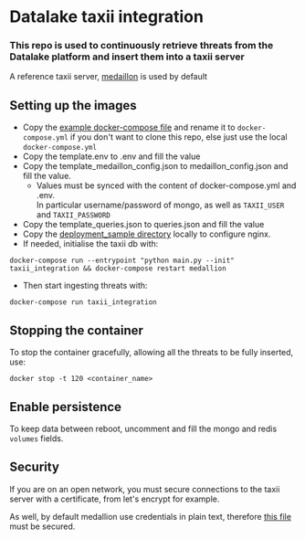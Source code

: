 # Datalake taxii integration

### This repo is used to continuously retrieve threats from the Datalake platform and insert them into a taxii server

A reference taxii server, [medaillon](https://github.com/oasis-open/cti-taxii-server/) is used by default

## Setting up the images
* Copy the [example docker-compose file](docker-compose.yml.example) and rename it to `docker-compose.yml` if you don't want to clone this repo, else just use the local `docker-compose.yml` 
* Copy the template.env to .env and fill the value
* Copy the template_medaillon_config.json to medaillon_config.json and fill the value.
  * Values must be synced with the content of docker-compose.yml and .env.  
    In particular username/password of mongo, as well as `TAXII_USER` and `TAXII_PASSWORD`
* Copy the template_queries.json to queries.json and fill the value
* Copy the [deployment_sample directory](deployment_sample) locally to configure nginx.  
* If needed, initialise the taxii db with:
```shell
docker-compose run --entrypoint "python main.py --init" taxii_integration && docker-compose restart medallion 
```
* Then start ingesting threats with:
```shell
docker-compose run taxii_integration
```

## Stopping the container

To stop the container gracefully, allowing all the threats to be fully inserted, use:
```shell
docker stop -t 120 <container_name>
```

## Enable persistence

To keep data between reboot, uncomment and fill the mongo and redis `volumes` fields. 

## Security

If you are on an open network, you must secure connections to the taxii server with a certificate, from let's encrypt for example.

As well, by default medallion use credentials in plain text, therefore [this file](medaillon_config.json) must be secured.
